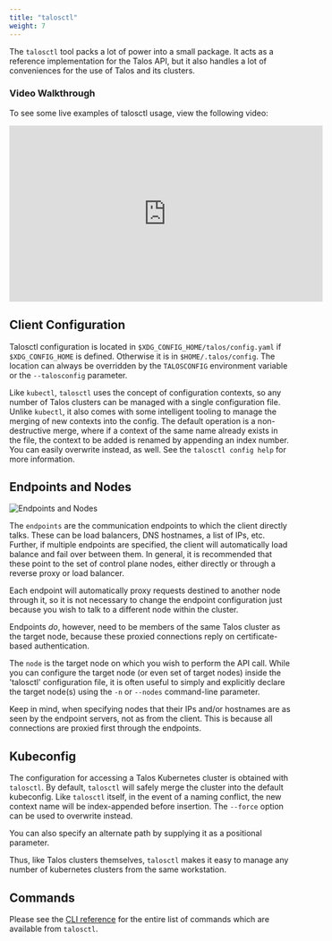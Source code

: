 ```yaml
---
title: "talosctl"
weight: 7
---
```


The `talosctl` tool packs a lot of power into a small package.
It acts as a reference implementation for the Talos API, but it also handles a lot of
conveniences for the use of Talos and its clusters.

### Video Walkthrough

To see some live examples of talosctl usage, view the following video:

<iframe width="560" height="315" src="https://www.youtube.com/embed/pl0l_K_3Y6o" frameborder="0" allow="accelerometer; autoplay; clipboard-write; encrypted-media; gyroscope; picture-in-picture" allowfullscreen></iframe>

## Client Configuration

Talosctl configuration is located in `$XDG_CONFIG_HOME/talos/config.yaml` if `$XDG_CONFIG_HOME` is defined.
Otherwise it is in `$HOME/.talos/config`.
The location can always be overridden by the `TALOSCONFIG` environment variable or the `--talosconfig` parameter.

Like `kubectl`, `talosctl` uses the concept of configuration contexts, so any number of Talos clusters can be managed with a single configuration file.
Unlike `kubectl`, it also comes with some intelligent tooling to manage the merging of new contexts into the config.
The default operation is a non-destructive merge, where if a context of the same name already exists in the file, the context to be added is renamed by appending an index number.
You can easily overwrite instead, as well.
See the `talosctl config help` for more information.

## Endpoints and Nodes

![Endpoints and Nodes](/images/endpoints-and-nodes.png)

The `endpoints` are the communication endpoints to which the client directly talks.
These can be load balancers, DNS hostnames, a list of IPs, etc.
Further, if multiple endpoints are specified, the client will automatically load
balance and fail over between them.
In general, it is recommended that these point to the set of control plane nodes, either directly or through a reverse proxy or load balancer.

Each endpoint will automatically proxy requests destined to another node through it, so it is not necessary to change the endpoint configuration just because you wish to talk to a different node within the cluster.

Endpoints _do_, however, need to be members of the same Talos cluster as the target node, because these proxied connections reply on certificate-based authentication.

The `node` is the target node on which you wish to perform the API call.
While you can configure the target node (or even set of target nodes) inside the 'talosctl' configuration file, it is often useful to simply and explicitly declare the target node(s) using the `-n` or `--nodes` command-line parameter.

Keep in mind, when specifying nodes that their IPs and/or hostnames are as seen by the endpoint servers, not as from the client.
This is because all connections are proxied first through the endpoints.

## Kubeconfig

The configuration for accessing a Talos Kubernetes cluster is obtained with `talosctl`.
By default, `talosctl` will safely merge the cluster into the default kubeconfig.
Like `talosctl` itself, in the event of a naming conflict, the new context name will be index-appended before insertion.
The `--force` option can be used to overwrite instead.

You can also specify an alternate path by supplying it as a positional parameter.

Thus, like Talos clusters themselves, `talosctl` makes it easy to manage any
number of kubernetes clusters from the same workstation.

## Commands

Please see the [CLI reference](https://www.talos.dev/docs/v0.9/reference/cli/) for the entire list of commands which are available from `talosctl`.
